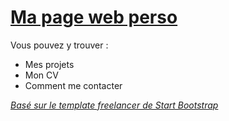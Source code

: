 # [Ma page web perso](http://www.romainroy.fr/)

Vous pouvez y trouver :
* Mes projets
* Mon CV
* Comment me contacter

*[Basé sur le template freelancer de Start Bootstrap](https://startbootstrap.com/template-overviews/freelancer/)*
